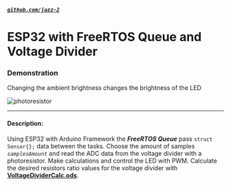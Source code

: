  [__*`github.com/jazz-2`*__](https://github.com/jazz-2)
# ESP32 with FreeRTOS Queue and Voltage Divider

### Demonstration 
Changing the ambient brightness changes the brightness of the LED

![photoresistor](https://github.com/jazz-2/ESP32-RTOS-Queue-VoltageDivider/assets/141406828/6219aa22-03cf-47a5-a9e8-4c1eb58936ba)

--------------

#### Description:
Using ESP32 with Arduino Framework the ***FreeRTOS Queue*** pass `struct Sensor{};` data between the tasks. Choose the amount of samples *`samplesAmount`* and read the ADC data from the voltage divider with a photoresistor. Make calculations and control the LED with PWM. Calculate the desired resistors ratio values for the voltage divider with **<ins>VoltageDividerCalc.ods</ins>**.

